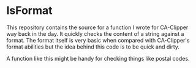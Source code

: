 # IsFormat

This repository contains the source for a function I wrote for CA-Clipper
way back in the day. It quickly checks the content of a string against a
format. The format itself is very basic when compared with CA-Clipper's
format abilities but the idea behind this code is to be quick and dirty.

A function like this might be handy for checking things like postal codes.

[//]: # (README.md ends here)
